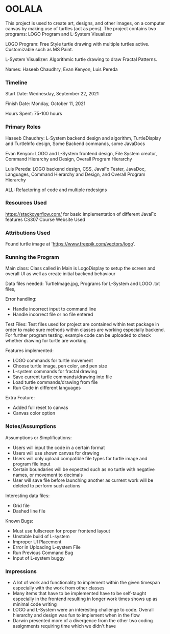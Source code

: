 OOLALA
====

This project is used to create art, designs, and other images, on a computer canvas by making use of turtles (act as pens). The project contains two programs: LOGO Program and L-System Visualizer

LOGO Program: Free Style turtle drawing with multiple turtles active. Customizable such as MS Paint.

L-System Visualizer: Algorithmic turtle drawing to draw Fractal Patterns.

Names: Haseeb Chaudhry, Evan Kenyon, Luis Pereda

### Timeline

Start Date: Wednesday, September 22, 2021

Finish Date: Monday, October 11, 2021

Hours Spent: 75-100 hours

### Primary Roles

Haseeb Chaudhry: L-System backend design and algorithm, TurtleDisplay and TurtleInfo design, Some Backend commands, some JavaDocs

Evan Kenyon: LOGO and L-System frontend design, File System creator, Command Hierarchy and Design, Overall Program Hierarchy

Luis Pereda: LOGO backend design, CSS, JavaFx Tester, JavaDoc, Languages, Command Hierarchy and Design, and Overall Program Hierarchy 

ALL: Refactoring of code and multiple redesigns

### Resources Used
https://stackoverflow.com/ for basic implementation of different JavaFx features
CS307 Course Website Used

### Attributions Used
Found turtle image at 'https://www.freepik.com/vectors/logo'.

### Running the Program

Main class: Class called in Main is LogoDisplay to setup the screen and overall UI as well as create initial backend behaviour

Data files needed: TurtleImage.jpg, Programs for L-System and LOGO .txt files, 

Error handling:

* Handle incorrect input to command line
* Handle incorrect file or no file entered

Test Files: Test files used for project are contained within test package in order to make sure methods within classes are working
especially backend. For further program testing, example code can be uploaded to check whether drawing for turtle are working.

Features implemented:
* LOGO commands for turtle movement
* Choose turtle image, pen color, and pen size
* L-system commands for fractal drawing
* Save current turtle commands/drawing into file
* Load turtle commands/drawing from file
* Run Code in different languages

Extra Feature:
* Added full reset to canvas
* Canvas color option

### Notes/Assumptions

Assumptions or Simplifications:

* Users will input the code in a certain format
* Users will use shown canvas for drawing
* Users will only upload compatible file types for turtle image
and program file input
* Certain boundaries will be expected such as no turtle with negative names, or movement to decimals
* User will save file before launching another as current work will be deleted to perform such actions

Interesting data files:

* Grid file
* Dashed line file

Known Bugs:

* Must use fullscreen for proper frontend layout
* Unstable build of L-system
* Improper UI Placement
* Error in Uploading L-system File
* Run Previous Command Bug
* Input of L-system buggy


### Impressions

* A lot of work and functionality to implement within the given timespan especially with the work from other classes
* Many items that have to be implemented have to be self-taught especially in the frontend resulting in longer work times
shows up as minimal code writing
* LOGO and L-System were an interesting challenge to code. Overall hierarchy and design was fun to implement when in the flow
* Darwin presented more of a divergence from the other two coding assignments requiring time which we didn't have